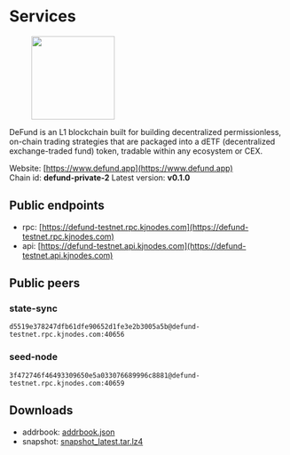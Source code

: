 # Services

<figure><img src="https://raw.githubusercontent.com/kj89/testnet_manuals/main/pingpub/logos/defund.png" width="150" alt=""><figcaption></figcaption></figure>

DeFund is an L1 blockchain built for building decentralized permissionless,  on-chain trading strategies that are packaged into a dETF (decentralized  exchange-traded fund) token, tradable within any ecosystem or CEX.


Website: [https://www.defund.app](https://www.defund.app) \
Chain id: **defund-private-2**
Latest version: **v0.1.0**

## Public endpoints

* rpc: [https://defund-testnet.rpc.kjnodes.com](https://defund-testnet.rpc.kjnodes.com)
* api: [https://defund-testnet.api.kjnodes.com](https://defund-testnet.api.kjnodes.com)

## Public peers

### state-sync

```
d5519e378247dfb61dfe90652d1fe3e2b3005a5b@defund-testnet.rpc.kjnodes.com:40656
```

### seed-node

```
3f472746f46493309650e5a033076689996c8881@defund-testnet.rpc.kjnodes.com:40659
```

## Downloads

* addrbook: [addrbook.json](https://snapshots.kjnodes.com/defund-testnet/addrbook.json)
* snapshot: [snapshot_latest.tar.lz4](https://snapshots.kjnodes.com/defund-testnet/snapshot\_latest.tar.lz4)
